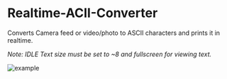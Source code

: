 
# Realtime-ACII-Converter
Converts Camera feed or video/photo to ASCII characters and prints it in realtime.

*Note: IDLE Text size must be set to ~8 and  fullscreen for viewing text.*



![example](https://github.com/satmxd/Realtime-ACII-Converter/assets/122893966/4154a1bc-5be9-4ad1-8208-378e96050dda)
